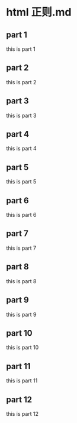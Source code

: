 # html 正则.md

## part 1
this is part 1

## part 2
this is part 2

## part 3
this is part 3

## part 4
this is part 4

## part 5
this is part 5

## part 6
this is part 6

## part 7
this is part 7

## part 8
this is part 8

## part 9
this is part 9

## part 10
this is part 10

## part 11
this is part 11

## part 12
this is part 12